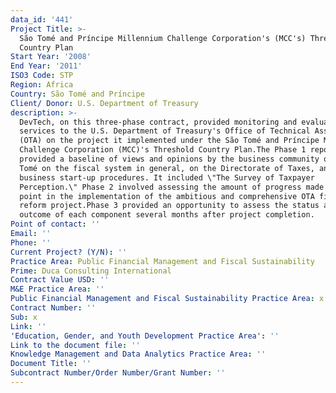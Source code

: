 ```yaml
---
data_id: '441'
Project Title: >-
  São Tomé and Príncipe Millennium Challenge Corporation's (MCC's) Threshold
  Country Plan
Start Year: '2008'
End Year: '2011'
ISO3 Code: STP
Region: Africa
Country: São Tomé and Príncipe
Client/ Donor: U.S. Department of Treasury
description: >-
  DevTech, on this three-phase contract, provided monitoring and evaluation
  services to the U.S. Department of Treasury's Office of Technical Assistance
  (OTA) on the project it implemented under the São Tomé and Príncipe Millennium
  Challenge Corporation (MCC)'s Threshold Country Plan.The Phase 1 report
  provided a baseline of views and opinions by the business community of São
  Tomé on the fiscal system in general, on the Directorate of Taxes, and on
  business start-up procedures. It included \"The Survey of Taxpayer
  Perception.\" Phase 2 involved assessing the amount of progress made to that
  point in the implementation of the ambitious and comprehensive OTA fiscal
  reform project.Phase 3 provided an opportunity to assess the status and
  outcome of each component several months after project completion.
Point of contact: ''
Email: ''
Phone: ''
Current Project? (Y/N): ''
Practice Area: Public Financial Management and Fiscal Sustainability
Prime: Duca Consulting International
Contract Value USD: ''
M&E Practice Area: ''
Public Financial Management and Fiscal Sustainability Practice Area: x
Contract Number: ''
Sub: x
Link: ''
'Education, Gender, and Youth Development Practice Area': ''
Link to the document file: ''
Knowledge Management and Data Analytics Practice Area: ''
Document Title: ''
Subcontract Number/Order Number/Grant Number: ''
---
```


